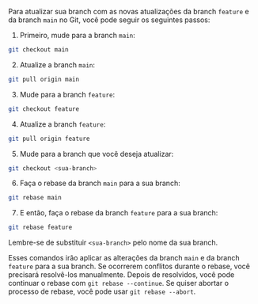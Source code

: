 Para atualizar sua branch com as novas atualizações da branch `feature` e da branch `main` no Git, você pode seguir os seguintes passos:

1. Primeiro, mude para a branch `main`:
```bash
git checkout main
```
2. Atualize a branch `main`:
```bash
git pull origin main
```
3. Mude para a branch `feature`:
```bash
git checkout feature
```
4. Atualize a branch `feature`:
```bash
git pull origin feature
```
5. Mude para a branch que você deseja atualizar:
```bash
git checkout <sua-branch>
```
6. Faça o rebase da branch `main` para a sua branch:
```bash
git rebase main
```
7. E então, faça o rebase da branch `feature` para a sua branch:
```bash
git rebase feature
```
Lembre-se de substituir `<sua-branch>` pelo nome da sua branch. 

Esses comandos irão aplicar as alterações da branch `main` e da branch `feature` para a sua branch. Se ocorrerem conflitos durante o rebase, você precisará resolvê-los manualmente. Depois de resolvidos, você pode continuar o rebase com `git rebase --continue`. Se quiser abortar o processo de rebase, você pode usar `git rebase --abort`. 

